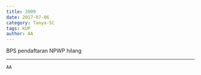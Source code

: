 ```yaml
---
title: 3909
date: 2017-07-06
category: Tanya-SC
tags: KUP
author: AA
---
```


BPS pendaftaran NPWP hilang

---



`AA`
